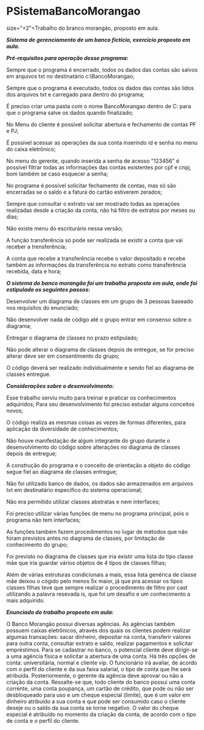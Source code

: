 # PSistemaBancoMorangao
size="+2"<Trabalho do branco morangão, proposto em aula.

 <b><i>Sistema de gerenciamento de um banco fictício, exercício proposto em aula.</i></b>





 <b><i> Pré-requisitos para operação desse programa: </i></b>



Sempre que o programa é encerrado, todos os dados das contas são salvos em arquivos txt no destinatário c:\BancoMorangao; 

Sempre que o programa é executado, todos os dados das contas são lidos dos arquivos txt e carregado para dentro do programa; 

É preciso criar uma pasta com o nome BancoMorangao dentro de C: para que o programa salve os dados quando finalizado; 

No Menu do cliente é possível solicitar abertura e fechamento de contas PF e PJ;

É possível acessar as operações da sua conta inserindo id e senha no menu do caixa eletrônico;

No menu do gerente, quando inserida a senha de acesso "123456" é possível filtrar todas as informações das contas existentes por cpf e cnpj, bom também se caso esquecer a senha;

No programa é possível solicitar fechamento de contas, mas só são encerradas se o saldo e a fatura do cartão estiverem zerados;

Sempre que consultar o extrato vai ser mostrado todas as operações realizadas desde a criação da conta, não há filtro de extratos por meses ou dias;

Não existe menu do escriturário nessa versão;

A função transferência só pode ser realizada se existir a conta que vai receber a trensferência;

A conta que recebe a transferência recebe o valor depositado e recebe também as informações da transferência no extrato como transferência recebida, data e hora;






 <b><i>O sistema do banco morangão foi um trabalho proposto em aula, onde foi estipulado os seguintes passos:</i></b>



Desenvolver um diagrama de classes em um grupo de 3 pessoas baseado nos requisitos do enunciado;

Não desenvolver nada de código até o grupo entrar em consenso sobre o diagrama;

Entregar o diagrama de classes no prazo estipulado;

Não pode alterar o diagrama de classes depois de entregue, se for preciso alterar deve ser em consentimento do grupo;

O código deverá ser realizado individualmente e sendo fiel ao diagrama de classes entregue.



 <b><i>Considerações sobre o desenvolvimento:</i></b>



Esse trabalho serviu muito para treinar e praticar os conhecimentos adquiridos; Para seu desenvolvimento foi preciso estudar alguns conceitos novos;

O código realiza as mesmas coisas as vezes de formas diferentes, para aplicação da diversidade de conhecimentos;

Não houve manifestação de algum integrante do grupo durante o desenvolvimento do código sobre alterações no diagrama de classes depois de entregue;

A construção do programa e o conceito de orientação a objeto do código segue fiel ao diagrama de classes entregue;

Não foi utilizado banco de dados, os dados são armazenados em arquivos txt em destinatário específico do sistema operacional;

Não era permitido utilizar classes abstratas e nem interfaces;

Foi preciso utilizar várias funções de menu no programa principal, pois o programa não tem interfaces;

As funções também fazem procedimentos no lugar de métodos que não foram previstos antes no diagrama de classes, por limitação de conhecimento do grupo;

Foi previsto no diagrama de classes que iria existir uma lista do tipo classe mãe que iria guardar vários objetos de 4 tipos de classes filhas;

Além de várias estruturas condicionais a mais, essa lista genérica de classe mãe deixou o cógido pelo menos 5x maior, já que pra acessar os tipos classes filhas teve que sempre realizar o procedimento de filtro por cast utilizando a palavra resevada is, que foi um desafio e um conhecimento a mais adquirido.





 <b><i>Enunciado do trabalho proposto em aula:</i></b>



O Banco Morangão possui diversas agências. As agências também possuem caixas eletrônicos, através dos quais os clientes podem realizar algumas transações: sacar dinheiro, depositar na conta, transferir valores para outra conta, consultar extrato e saldo, realizar pagamentos e solicitar empréstimos. Para se cadastrar no banco, o potencial cliente deve dirigir-se a uma agência física e solicitar a abertura de uma conta. Há três opções de conta: universitária, normal e cliente vip. O funcionário irá avaliar, de acordo com o perfil do cliente e da sua faixa salarial, o tipo de conta que lhe será atribuída. Posteriormente, o gerente da agência deve aprovar ou não a criação da conta. Ressalte-se que, todo cliente do banco possui uma conta corrente, uma conta poupança, um cartão de crédito, que pode ou não ser desbloqueado para uso e um cheque especial (limite), que é um valor em dinheiro atribuído a sua conta e que pode ser consumido caso o cliente deseje ou o saldo da sua conta se torne negativo. O valor do cheque especial é atribuído no momento da criação da conta, de acordo com o tipo de conta e o perfil do cliente.
